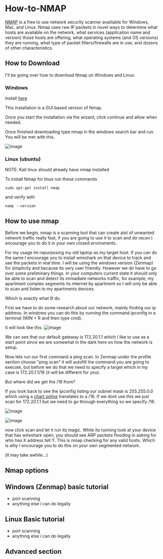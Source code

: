# How-to-NMAP

[NMAP](https://nmap.org/download.html) is a free to use network security scanner availiable for Windows, Mac, and Linux. Nmap uses raw IP packets in novel ways to determine what hosts are available on the network, what services (application name and version) those hosts are offering, what operating systems (and OS versions) they are running, what type of packet filters/firewalls are in use, and dozens of other characteristics.

## How to Download

I'll be going over how to download Nmap on Windows and Linux. 

### Windows

Install [here](https://nmap.org/dist/nmap-7.94-setup.exe) 

This installation is a GUI based version of Nmap. 

Once you start the installation via the wizard, click continue and allow when needed.

Once finished downloading type nmap in the windows search bar and run. You will be met with this.

![image](https://github.com/JoshuaHartz/How-to-NMAP/assets/102620766/d8bed309-c47a-4d9a-9a2e-51275208d37e)


### Linux (ubuntu)

NOTE: Kali linux should already have nmap installed

To install Nmap for linux run these commands

```
sudo apt-get install nmap
```
and verify with 
```
namp --version
```
## How to use nmap

Before we begin, nmap is a scanning tool that can create alot of unwanted network traffic really fast, if you are going to use it to scan and do recon I encourage you to do it in your own closed enviroments.

For my usage Im repurposing my old laptop as my target host. If you can do the same I encourage you to install wireshark on that device to track and see the packets in real time. I will be using the windows version (Zenmap) for simplicity and because its very user friendly. However we do have to go over some preliminary things. In your computers current state it should only be able to scan and detect its immadiate networks traffic, for example, my apartment complex segments its internet by apartment so I will only be able to scan and listen to my apartments devices.

Which is exactly what Ill do. 

First we have to do some research about our network, mainly finding our ip address. In windows you can do this by running the command ipconfig in a terminal (WIN + R and then type cmd).

It will look like this.
![image](https://github.com/JoshuaHartz/How-to-NMAP/assets/102620766/dca7a25c-d80b-4b82-8eef-3734bd577202)

We can see that our default gateway is 172.20.1.1 which I like to use as a start point since we are somewhat in the dark here on how the network is setup. 

Now lets run our first command a ping scan. In Zenmap under the profile section choose "ping scan" it will autofill the command you are going to execute, but before we do that we need to specify a target which in my case is 172.20.1.1/16 (it will be different for you). 

But where did we get the /16 from? 

If you look back to see the ipconfig listing our subnet mask is 255.255.0.0 which using a [chart online](https://en.wikipedia.org/wiki/Wildcard_mask) translates to a /16. If we dont use this we just scan for 172.20.1.1 but we need to go through everything so we specify /16.

![image](https://github.com/JoshuaHartz/How-to-NMAP/assets/102620766/ac62ef74-63bb-435b-9c5d-55569c5d19e1)


![image](https://github.com/JoshuaHartz/How-to-NMAP/assets/102620766/266bedd5-8652-419c-ae94-c05a2f9e3f3f)


now click scan and let it run its magic. While its running look at your device that has wireshark open, you should see ARP packets flooding in asking for who has X address tell Y. This is nmap checking for any valid hosts. Which is why I encourage you to do this on your own segmented network.

(it may take awhile...)

## Nmap options


## Windows (Zenmap) basic tutorial
- port scanning
- anything else i can do legally

## Linux Basic tutorial
- port scanning
- anything else i can do legally

## Advanced section





